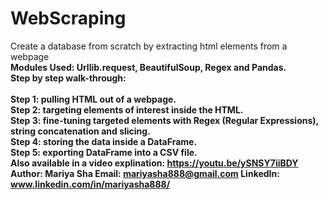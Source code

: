 # WebScraping
Create a database from scratch by extracting html elements from a webpage
<br>
<b>Modules Used:<b> Urllib.request, BeautifulSoup, Regex and Pandas.
<br>
<b>Step by step walk-through:<b>  
<br>
Step 1: pulling HTML out of a webpage.
<br>
Step 2: targeting elements of interest inside the HTML.
<br>
Step 3: fine-tuning targeted elements with Regex (Regular Expressions), string concatenation and slicing.
<br>
Step 4: storing the data inside a DataFrame.
<br>
Step 5: exporting DataFrame into a CSV file.
<br>
<b>Also available in a video explination:<b> https://youtu.be/ySNSY7iiBDY
<br>
<b>Author:<b> Mariya Sha
<b>Email:<b> mariyasha888@gmail.com
<b>LinkedIn:<b> www.linkedin.com/in/mariyasha888/
  
